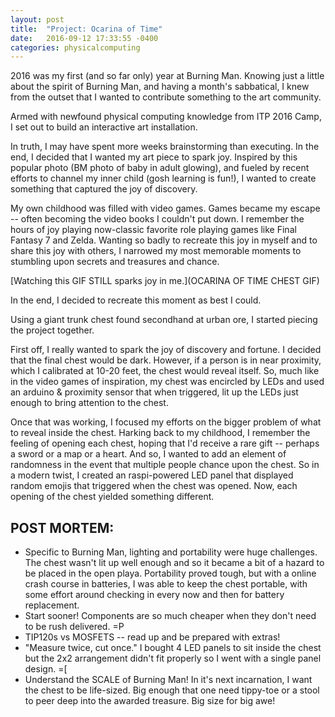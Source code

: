 ```yaml
---
layout: post
title:  "Project: Ocarina of Time"
date:   2016-09-12 17:33:55 -0400
categories: physicalcomputing
---
```


2016 was my first (and so far only) year at Burning Man. Knowing just a
little about the spirit of Burning Man, and having a month's sabbatical,
I knew from the outset that I wanted to contribute something to the art
community.

Armed with newfound physical computing knowledge from ITP 2016 Camp, I
set out to build an interactive art installation.

In truth, I may have spent more weeks brainstorming than executing. In
the end, I decided that I wanted my art piece to spark joy. Inspired by
this popular photo (BM photo of baby in adult glowing), and fueled by
recent efforts to channel my inner child (gosh learning is
fun!), I wanted to create something that captured the joy of discovery.

My own childhood was filled with video games. Games became my escape --
often becoming the video books I couldn't put down. I remember the hours
of joy playing now-classic favorite role playing games like Final
Fantasy 7 and Zelda. Wanting so badly to recreate this joy in myself and
to share this joy with others, I narrowed my most memorable moments to
stumbling upon secrets and treasures and chance.

[Watching this GIF STILL sparks joy in me.](OCARINA OF TIME CHEST GIF)

In the end, I decided to recreate this moment as best I could.

Using a giant trunk chest found secondhand at urban ore, I started
piecing the project together.

First off, I really wanted to spark the joy of discovery and fortune. I
decided that the final chest would be dark. However, if a person is in
near proximity, which I calibrated at 10-20 feet, the chest would reveal
itself. So, much like in the video games of inspiration, my chest was
encircled by LEDs and used an arduino & proximity sensor that when
triggered, lit up the LEDs just enough to bring attention to the chest.

Once that was working, I focused my efforts on the bigger problem of
what to reveal inside the chest. Harking back to my childhood, I
remember the feeling of opening each chest, hoping that I'd receive a
rare gift -- perhaps a sword or a map or a heart. And so, I wanted to
add an element of randomness in the event that multiple people chance
upon the chest. So in a modern twist, I created an raspi-powered LED
panel that displayed random emojis that triggered when the chest was opened. Now,
each opening of the chest yielded something different.

## POST MORTEM:

- Specific to Burning Man, lighting and portability were huge challenges. The chest wasn't lit up well enough and so it became a bit of a hazard to be placed in the open playa. Portability proved tough, but with a online crash course in batteries, I was able to keep the chest portable, with some effort around checking in every now and then for battery replacement.
- Start sooner! Components are so much cheaper when they don't need to be rush delivered. =P
- TIP120s vs MOSFETS -- read up and be prepared with extras!
- "Measure twice, cut once." I bought 4 LED panels to sit inside the chest but the 2x2 arrangement didn't fit properly so I went with a single panel design. =[
- Understand the SCALE of Burning Man! In it's next incarnation, I want the chest to be life-sized. Big enough that one need tippy-toe or a stool to peer deep into the awarded treasure. Big size for big awe!
